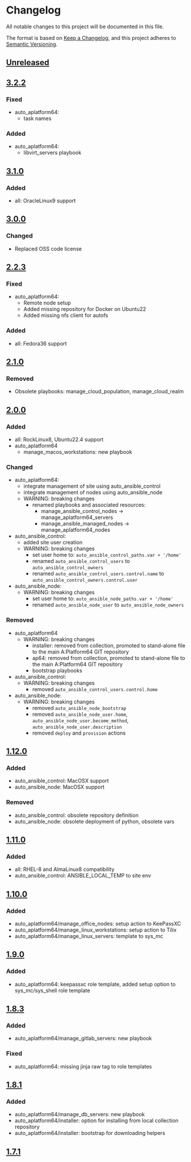 # Changelog

All notable changes to this project will be documented in this file.

The format is based on [Keep a Changelog](https://keepachangelog.com/en/1.0.0/),
and this project adheres to [Semantic Versioning](https://semver.org/spec/v2.0.0.html).

## [Unreleased]

## [3.2.2]

### Fixed

- auto_aplatform64:
  - task names

### Added

- auto_aplatform64:
  - libvirt_servers playbook

## [3.1.0]

### Added

- all: OracleLinux9 support

## [3.0.0]

### Changed

- Replaced OSS code license

## [2.2.3]

### Fixed

- auto_aplatform64:
  - Remote node setup
  - Added missing repository for Docker on Ubuntu22
  - Added missing nfs client for autofs

### Added

- all: Fedora36 support

## [2.1.0]

### Removed

- Obsolete playbooks: manage_cloud_population, manage_cloud_realm

## [2.0.0]

### Added

- all: RockLinux8, Ubuntu22.4 support
- auto_aplatform64
  - manage_macos_workstations: new playbook

### Changed

- auto_aplatform64:
  - integrate management of site using auto_ansible_control
  - integrate management of nodes using auto_ansible_node
  - WARNING: breaking changes
    - renamed playbooks and associated resources:
      - manage_ansible_control_nodes -> manage_aplatform64_servers
      - manage_ansible_managed_nodes -> manage_aplatform64_nodes
- auto_ansible_control:
  - added site user creation
  - WARNING: breaking changes
    - set user home to: `auto_ansible_control_paths.var + '/home'`
    - renamed `auto_ansible_control_users` to `auto_ansible_control_owners`
    - renamed `auto_ansible_control_users.control.name` to `auto_ansible_control_owners.control.user`
- auto_ansible_node:
  - WARNING: breaking changes
    - set user home to: `auto_ansible_node_paths.var + '/home'`
    - renamed `auto_ansible_node_user` to `auto_ansible_node_owners`

### Removed

- auto_aplatform64
  - WARNING: breaking changes
    - installer: removed from collection, promoted to stand-alone file to the main A:Platform64 GIT repository
    - ap64: removed from collection, promoted to stand-alone file to the main A:Platform64 GIT repository
    - bootstrap playbooks
- auto_ansible_control:
  - WARNING: breaking changes
    - removed `auto_ansible_control_users.control.home`
- auto_ansible_node:
  - WARNING: breaking changes
    - removed `auto_ansible_node_bootstrap`
    - removed `auto_ansible_node_user.home`, `auto_ansible_node_user.become_method`, `auto_ansible_node_user.description`
    - removed `deploy` and `provision` actions

## [1.12.0]

### Added

- auto_ansible_control: MacOSX support
- auto_ansible_node: MacOSX support

### Removed

- auto_ansible_control: obsolete repository definition
- auto_ansible_node: obsolete deployment of python, obsolete vars

## [1.11.0]

### Added

- all: RHEL-8 and AlmaLinux8 compatibility
- auto_ansible_control: ANSIBLE_LOCAL_TEMP to site env

## [1.10.0]

### Added

- auto_aplatform64/manage_office_nodes: setup action to KeePassXC
- auto_aplatform64/manage_linux_workstations: setup action to Tilix
- auto_aplatform64/manage_linux_servers: template to sys_mc

## [1.9.0]

### Added

- auto_aplatform64: keepassxc role template, added setup option to sys_mc/sys_shell role template

## [1.8.3]

### Added

- auto_aplatform64/manage_gitlab_servers: new playbook

### Fixed

- auto_aplatform64: missing jinja raw tag to role templates

## [1.8.1]

### Added

- auto_aplatform64/manage_db_servers: new playbook
- auto_aplatform64/installer: option for installing from local collection repository
- auto_aplatform64/installer: bootstrap for downloading helpers

## [1.7.1]

[Unreleased]: https://github.com/aplatform64/aplatform64/compare/3.2.2...HEAD
[3.2.2]: https://github.com/aplatform64/aplatform64/compare/3.1.0...3.2.2
[3.1.0]: https://github.com/aplatform64/aplatform64/compare/3.0.0...3.1.0
[3.0.0]: https://github.com/aplatform64/aplatform64/compare/2.2.3...3.0.0
[2.2.3]: https://github.com/aplatform64/aplatform64/compare/2.2.0...2.2.3
[2.1.0]: https://github.com/aplatform64/aplatform64/compare/2.0.0...2.1.0
[2.0.0]: https://github.com/aplatform64/aplatform64/compare/1.12.0...2.0.0
[1.12.0]: https://github.com/aplatform64/aplatform64/compare/1.11.0...1.12.0
[1.11.0]: https://github.com/aplatform64/aplatform64/compare/1.10.0...1.11.0
[1.10.0]: https://github.com/aplatform64/aplatform64/compare/1.9.0...1.10.0
[1.9.0]: https://github.com/aplatform64/aplatform64/compare/1.8.3...1.9.0
[1.8.3]: https://github.com/aplatform64/aplatform64/compare/1.8.1...1.8.3
[1.8.1]: https://github.com/aplatform64/aplatform64/compare/1.7.1...1.8.1
[1.7.1]: https://github.com/aplatform64/aplatform64/releases/tag/1.7.1
